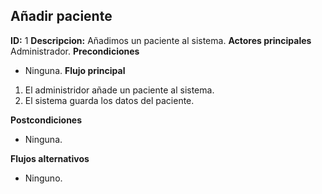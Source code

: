 ## Añadir paciente
**ID:** 1 **Descripcion:** Añadimos un paciente al sistema.
**Actores principales** Administrador.
**Precondiciones**
 * Ninguna.
**Flujo principal**
  1. El administridor añade un paciente al sistema.
  2. El sistema guarda los datos del paciente.
  
**Postcondiciones**
  * Ninguna.

**Flujos alternativos**
  * Ninguno.
